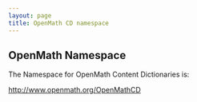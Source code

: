 ```yaml
---
layout: page
title: OpenMath CD namespace
---
```


## OpenMath Namespace

The Namespace for OpenMath Content Dictionaries is:

http://www.openmath.org/OpenMathCD

